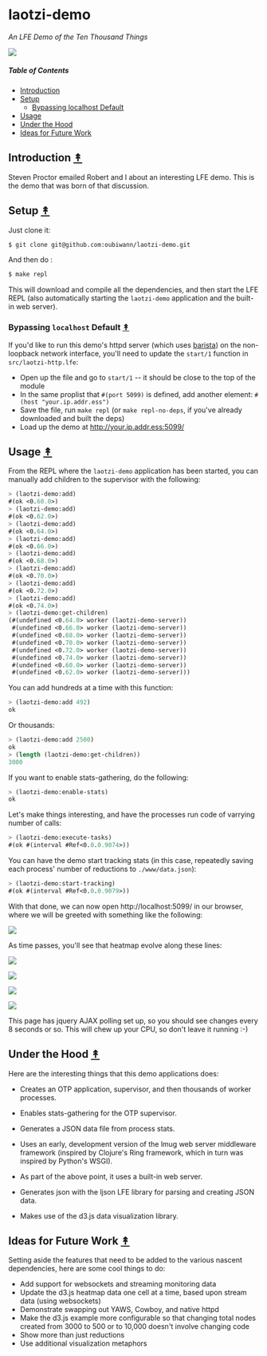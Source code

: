 # laotzi-demo

*An LFE Demo of the Ten Thousand Things*

<img src="resources/images/DaodeTianzun.jpg" />

##### Table of Contents

* [Introduction](#introduction-)
* [Setup](#setup-)
  * [Bypassing localhost Default](#bypassing-localhost-default-)
* [Usage](#usage-)
* [Under the Hood](#under-the-hood-)
* [Ideas for Future Work](#ideas-for-future-work-)


## Introduction [&#x219F;](#table-of-contents)

Steven Proctor emailed Robert and I about an interesting LFE demo. This is the
demo that was born of that discussion.


## Setup [&#x219F;](#table-of-contents)

Just clone it:

```bash
$ git clone git@github.com:oubiwann/laotzi-demo.git
```

And then do :

```bash
$ make repl
```

This will download and compile all the dependencies, and then start the LFE
REPL (also automatically starting the ``laotzi-demo`` application and the
built-in web server).

### Bypassing ``localhost`` Default [&#x219F;](#table-of-contents)

If you'd like to run this demo's httpd server (which uses [barista](https://github.com/lfex/barista))
on the non-loopback network interface, you'll need to update the ``start/1`` function in ``src/laotzi-http.lfe``:

* Open up the file and go to ``start/1`` -- it should be close to the top of the module
* In the same proplist that ``#(port 5099)`` is defined, add another element: ``#(host "your.ip.addr.ess")``
* Save the file, run ``make repl`` (or ``make repl-no-deps``, if you've already downloaded and built the deps)
* Load up the demo at http://your.ip.addr.ess:5099/


## Usage [&#x219F;](#table-of-contents)

From the REPL where the ``laotzi-demo`` application has been started,
you can manually add children to the supervisor with the following:

```cl
> (laotzi-demo:add)
#(ok <0.60.0>)
> (laotzi-demo:add)
#(ok <0.62.0>)
> (laotzi-demo:add)
#(ok <0.64.0>)
> (laotzi-demo:add)
#(ok <0.66.0>)
> (laotzi-demo:add)
#(ok <0.68.0>)
> (laotzi-demo:add)
#(ok <0.70.0>)
> (laotzi-demo:add)
#(ok <0.72.0>)
> (laotzi-demo:add)
#(ok <0.74.0>)
> (laotzi-demo:get-children)
(#(undefined <0.64.0> worker (laotzi-demo-server))
 #(undefined <0.66.0> worker (laotzi-demo-server))
 #(undefined <0.68.0> worker (laotzi-demo-server))
 #(undefined <0.70.0> worker (laotzi-demo-server))
 #(undefined <0.72.0> worker (laotzi-demo-server))
 #(undefined <0.74.0> worker (laotzi-demo-server))
 #(undefined <0.60.0> worker (laotzi-demo-server))
 #(undefined <0.62.0> worker (laotzi-demo-server)))
```

You can add hundreds at a time with this function:

```cl
> (laotzi-demo:add 492)
ok
```

Or thousands:

```cl
> (laotzi-demo:add 2500)
ok
> (length (laotzi-demo:get-children))
3000
```

If you want to enable stats-gathering, do the following:

```cl
> (laotzi-demo:enable-stats)
ok
```

Let's make things interesting, and have the processes run code of varrying
number of calls:

```cl
> (laotzi-demo:execute-tasks)
#(ok #(interval #Ref<0.0.0.9074>))
```

You can have the demo start tracking stats (in this case, repeatedly saving
each process' number of reductions to ``./www/data.json``):

```cl
> (laotzi-demo:start-tracking)
#(ok #(interval #Ref<0.0.0.9079>))
```

With that done, we can now open http://localhost:5099/ in our browser, where
we will be greeted with something like the following:

<a src="resources/images/screenshot-0.png"><img src="resources/images/screenshot-0-thumb.png" /></a>

As time passes, you'll see that heatmap evolve along these lines:

<a src="resources/images/screenshot-1.png"><img src="resources/images/screenshot-1-thumb.png" /></a>

<a src="resources/images/screenshot-2.png"><img src="resources/images/screenshot-2-thumb.png" /></a>

<a src="resources/images/screenshot-3.png"><img src="resources/images/screenshot-3-thumb.png" /></a>

<a src="resources/images/screenshot-4.png"><img src="resources/images/screenshot-4-thumb.png" /></a>

This page has jquery AJAX polling set up, so you should see changes every 8 seconds or so. This will chew up your CPU, so don't leave it running :-)


## Under the Hood [&#x219F;](#table-of-contents)

Here are the interesting things that this demo applications does:

* Creates an OTP application, supervisor, and then thousands of worker
  processes.

* Enables stats-gathering for the OTP supervisor.

* Generates a JSON data file from process stats.

* Uses an early, development version of the lmug web server middleware
  framework (inspired by Clojure's Ring framework, which in turn was
  inspired by Python's WSGI).

* As part of the above point, it uses a built-in web server.

* Generates json with the ljson LFE library for parsing and creating
  JSON data.

* Makes use of the d3.js data visualization library.


## Ideas for Future Work [&#x219F;](#table-of-contents)

Setting aside the features that need to be added to the various nascent dependencies, here are some cool things to do:

* Add support for websockets and streaming monitoring data
* Update the d3.js heatmap data one cell at a time, based upon stream data (using websockets)
* Demonstrate swapping out YAWS, Cowboy, and native httpd
* Make the d3.js example more configurable so that changing total nodes created from 3000 to 500 or to 10,000 doesn't involve changing code
* Show more than just reductions
* Use additional visualization metaphors
